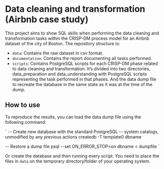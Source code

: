 # Data cleaning and transformation (Airbnb case study)

This project aims to show SQL skills when performing the data cleaning and transformation tasks within the CRISP-DM process model for an Airbnb dataset of the city of Boston. The repository structure is:
- `data`: Contains the raw dataset in csv format.
- `documentation`: Contains the report documenting all tasks performed.
- `scripts`: Contains PostgreSQL scripts for each CRISP-DM phase related to data cleaning and transformation. It’s divided into two directories, data_preparation and data_understanding with PostgreSQL scripts representing the task performed in that phases. And the data dump file to recreate the database in the same state as it was at the time of the dump.

## How to use
To reproduce the results, you can load the data dump file using the following command:

`
-- Create new database with the standard PostgreSQL
-- system catalogs, unmodified by any previous actions
createdb -T template0 dbname

-- Restore a dump file
psql --set ON_ERROR_STOP=on dbname < dumpfile
`

Or create the database and then running every script. You need to place the files in `data` on the temporary directory/folder of your operating system.
